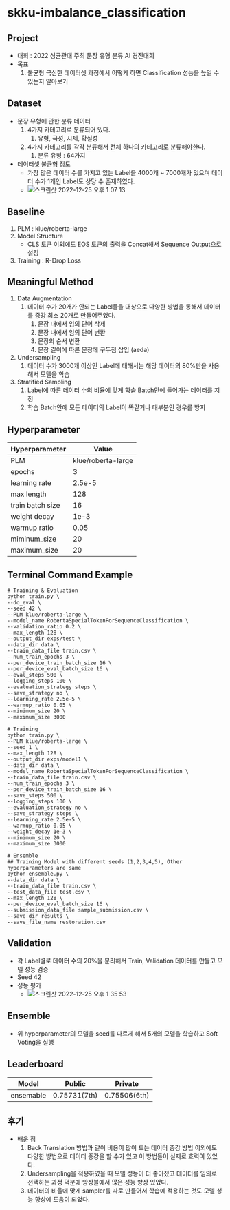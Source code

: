 # skku-imbalance_classification

## Project
  * 대회 : 2022 성균관대 주최 문장 유형 분류 AI 경진대회
  * 목표
      1. 불균형 극심한 데이터셋 과정에서 어떻게 하면 Classification 성능을 높일 수 있는지 알아보기
      
## Dataset
  * 문장 유형에 관한 분류 데이터
      1. 4가지 카테고리로 분류되어 있다.
          1. 유형, 극성, 시제, 확실성
      2. 4가지 카테고리를 각각 분류해서 전체 하나의 카테고리로 분류해야한다.
          1. 분류 유형 : 64가지
  * 데이터셋 불균형 정도
      * 가장 많은 데이터 수를 가지고 있는 Label을 4000개 ~ 7000개가 있으며 데이터 수가 1개인 Label도 상당 수 존재하였다.
      * ![스크린샷 2022-12-25 오후 1 07 13](https://user-images.githubusercontent.com/48673702/209456675-8899037c-90ba-45c8-9760-c01058ae37b5.png)


## Baseline
  1. PLM : klue/roberta-large
  2. Model Structure
      * CLS 토큰 이외에도 EOS 토큰의 출력을 Concat해서 Sequence Output으로 설정
  3. Training : R-Drop Loss
 
## Meaningful Method
  1. Data Augmentation
      1. 데이터 수가 20개가 안되는 Label들을 대상으로 다양한 방법을 통해서 데이터를 증강 최소 20개로 만들어주었다.
          1. 문장 내에서 임의 단어 삭제
          2. 문장 내에서 임의 단어 변환
          3. 문장의 순서 변환
          4. 문장 길이에 따른 문장에 구두점 삽입 (aeda)
  2. Undersampling
      1. 데이터 수가 3000개 이상인 Label에 대해서는 해당 데이터의 80%만을 사용해서 모델을 학습 
  3. Stratified Sampling
      1. Label에 따른 데이터 수의 비율에 맞게 학습 Batch안에 들어가는 데이터를 지정
      2. 학습 Batch안에 모든 데이터의 Label이 똑같거나 대부분인 경우를 방지

## Hyperparameter
|Hyperparameter|Value|
|--------|-----------|
|PLM|klue/roberta-large|
|epochs|3|
|learning rate|2.5e-5|
|max length|128|
|train batch size|16|
|weight decay|1e-3|
|warmup ratio|0.05|
|miminum_size|20|
|maximum_size|20|


## Terminal Command Example
  ```shell
  # Training & Evaluation
  python train.py \
  --do_eval \
  --seed 42 \
  --PLM klue/roberta-large \
  --model_name RobertaSpecialTokenForSequenceClassification \
  --validation_ratio 0.2 \
  --max_length 128 \
  --output_dir exps/test \
  --data_dir data \
  --train_data_file train.csv \
  --num_train_epochs 3 \
  --per_device_train_batch_size 16 \
  --per_device_eval_batch_size 16 \
  --eval_steps 500 \
  --logging_steps 100 \
  --evaluation_strategy steps \
  --save_strategy no \
  --learning_rate 2.5e-5 \
  --warmup_ratio 0.05 \
  --minimum_size 20 \
  --maximum_size 3000
  
  # Training
  python train.py \
  --PLM klue/roberta-large \
  --seed 1 \
  --max_length 128 \
  --output_dir exps/model1 \
  --data_dir data \
  --model_name RobertaSpecialTokenForSequenceClassification \
  --train_data_file train.csv \
  --num_train_epochs 3 \
  --per_device_train_batch_size 16 \
  --save_steps 500 \
  --logging_steps 100 \
  --evaluation_strategy no \
  --save_strategy steps \
  --learning_rate 2.5e-5 \
  --warmup_ratio 0.05 \
  --weight_decay 1e-3 \
  --minimum_size 20 \
  --maximum_size 3000
  
  # Ensemble
  ## Training Model with different seeds (1,2,3,4,5), Other hyperparameters are same
  python ensemble.py \
  --data_dir data \
  --train_data_file train.csv \
  --test_data_file test.csv \
  --max_length 128 \
  --per_device_eval_batch_size 16 \
  --submission_data_file sample_submission.csv \
  --save_dir results \
  --save_file_name restoration.csv
 
  ```

## Validation
  * 각 Label별로 데이터 수의 20%을 분리해서 Train, Validation 데이터를 만들고 모델 성능 검증
  * Seed 42
  * 성능 평가
      * ![스크린샷 2022-12-25 오후 1 35 53](https://user-images.githubusercontent.com/48673702/209457065-320e552f-8a93-4a46-a3e7-4efbc329d524.png)  


## Ensemble
  * 위 hyperparameter의 모델을 seed를 다르게 해서 5개의 모델을 학습하고 Soft Voting을 실행

## Leaderboard
|Model|Public|Private|
|-----|----|----|
|ensemable|0.75731(7th)|0.75506(6th)|

## 후기
  * 배운 점 
      1. Back Translation 방법과 같이 비용이 많이 드는 데이터 증강 방법 이외에도 다양한 방법으로 데이터 증강을 할 수가 있고 이 방법들이 실제로 효력이 있었다.
      2. Undersampling을 적용하였을 때 모델 성능이 더 좋아졌고 데이터를 임의로 선택하는 과정 덕분에 앙상블에서 많은 성능 향상 있었다.
      3. 데이터의 비율에 맞게 sampler를 따로 만들어서 학습에 적용하는 것도 모델 성능 향상에 도움이 되었다.
      


